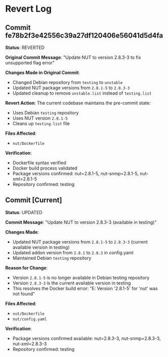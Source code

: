 # Revert Log

## Commit fe78b2f3e42556c39a27df120406e56041d5d4fa

**Status**: REVERTED

**Original Commit Message**: "Update NUT to version 2.8.3-3 to fix unsupported flag error"

**Changes Made in Original Commit**:
- Changed Debian repository from `testing` to `unstable`
- Updated NUT package versions from `2.8.1-5` to `2.8.3-3`
- Updated cleanup to remove `unstable.list` instead of `testing.list`

**Revert Action**: 
The current codebase maintains the pre-commit state:
- Uses Debian `testing` repository
- Uses NUT version `2.8.1-5`
- Cleans up `testing.list` file

**Files Affected**:
- `nut/Dockerfile`

**Verification**: 
- Dockerfile syntax verified
- Docker build process validated
- Package versions confirmed: nut=2.8.1-5, nut-snmp=2.8.1-5, nut-xml=2.8.1-5
- Repository confirmed: testing

## Commit [Current]

**Status**: UPDATED

**Commit Message**: "Update NUT to version 2.8.3-3 (available in testing)"

**Changes Made**:
- Updated NUT package versions from `2.8.1-5` to `2.8.3-3` (current available version in testing)
- Updated addon version from `2.8.1` to `2.8.3` in config.yaml
- Maintained Debian `testing` repository

**Reason for Change**:
- Version `2.8.1-5` is no longer available in Debian testing repository
- Version `2.8.3-3` is the current available version in testing
- This resolves the Docker build error: "E: Version '2.8.1-5' for 'nut' was not found"

**Files Affected**:
- `nut/Dockerfile`
- `nut/config.yaml`

**Verification**:
- Package versions confirmed available: nut=2.8.3-3, nut-snmp=2.8.3-3, nut-xml=2.8.3-3
- Repository confirmed: testing